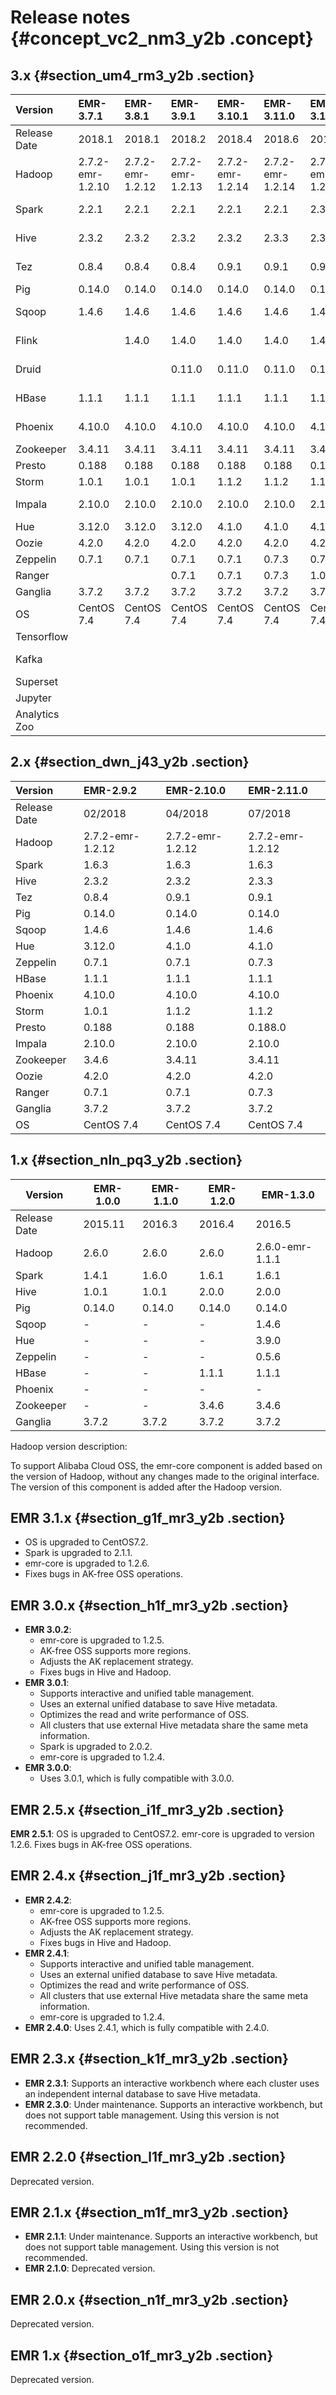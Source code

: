 # Release notes {#concept_vc2_nm3_y2b .concept}

## 3.x {#section_um4_rm3_y2b .section}

|Version|EMR-3.7.1|EMR-3.8.1|EMR-3.9.1|EMR-3.10.1|EMR-3.11.0|EMR-3.12.0|EMR-3.13.0|EMR-3.14.0|EMR-3.15.0|EMR-3.16.0|EMR-3.17.0|
|:------|:--------|:--------|:--------|:---------|:---------|:---------|----------|----------|----------|----------|----------|
|Release Date|2018.1|2018.1|2018.2|2018.4|2018.6|2018.7|2018.8|2018.10|2018.11|2018.12|2019.1|
|Hadoop|2.7.2-emr-1.2.10|2.7.2-emr-1.2.12|2.7.2-emr-1.2.13|2.7.2-emr-1.2.14|2.7.2-emr-1.2.14|2.7.2-emr-1.2.14|2.7.2|2.7.2|2.7.2|2.7.2-1.3.2|2.7.2|
|Spark|2.2.1|2.2.1|2.2.1|2.2.1|2.2.1|2.3.1|2.3.1|2.3.1|2.3.2|2.3.2-1.0.1|2.3.2|
|Hive|2.3.2|2.3.2|2.3.2|2.3.2|2.3.3|2.3.3|2.3.3|2.3.3|2.3.3|2.3.3-1.0.3|2.3.3|
|Tez|0.8.4|0.8.4|0.8.4|0.9.1|0.9.1|0.9.1|0.9.1|0.9.1|0.9.1|0.9.1-1.0.2|0.9.1|
|Pig|0.14.0|0.14.0|0.14.0|0.14.0|0.14.0|0.14.0|0.14.0|0.14.0|0.14.0|0.14.0|0.14.0|
|Sqoop|1.4.6|1.4.6|1.4.6|1.4.6|1.4.6|1.4.7|1.4.7|1.4.7|1.4.7|1.4.7-1.0.0|1.4.7|
|Flink| |1.4.0|1.4.0|1.4.0|1.4.0|1.4.0|1.4.0|1.4.0|1.4.0|1.6.2-1.0.0|1.6.2|
|Druid| | |0.11.0|0.11.0|0.11.0|0.12.0|0.12.2|0.12.3|0.12.3|0.12.3-1.0.1|0.12.3|
|HBase|1.1.1|1.1.1|1.1.1|1.1.1|1.1.1|1.1.1|1.1.1|1.1.1|1.1.1|1.1.1-1.0.2|1.1.1|
|Phoenix|4.10.0|4.10.0|4.10.0|4.10.0|4.10.0|4.10.0|4.10.0|4.10.0|4.10.0|4.10.0-1.0.0|4.10.0|
|Zookeeper|3.4.11|3.4.11|3.4.11|3.4.11|3.4.11|3.4.12|3.4.12|3.4.13|3.4.13|3.4.13|3.4.13|
|Presto|0.188|0.188|0.188|0.188|0.188|0.188|0.208|0.208|0.208|0.208|0.213|
|Storm|1.0.1|1.0.1|1.0.1|1.1.2|1.1.2|1.1.2|1.1.2|1.1.2|1.1.2|1.2.2|1.2.2|
|Impala|2.10.0|2.10.0|2.10.0|2.10.0|2.10.0|2.10.0|2.10.0|2.10.0|2.10.0|2.10.0-1.0.0|2.12.2|
|Hue|3.12.0|3.12.0|3.12.0|4.1.0|4.1.0|4.1.0|4.1.0|4.1.0|4.1.0|4.1.0|4.1.0|
|Oozie|4.2.0|4.2.0|4.2.0|4.2.0|4.2.0|4.2.0|4.2.0|4.2.0|4.2.0|4.2.0|4.2.0|
|Zeppelin|0.7.1|0.7.1|0.7.1|0.7.1|0.7.3|0.7.3|0.8.0|0.8.0|0.8.0|0.8.0|0.8.0|
|Ranger| | |0.7.1|0.7.1|0.7.3|1.0.0|1.0.0|1.0.0|1.0.0|1.0.0|1.0.0|
|Ganglia|3.7.2|3.7.2|3.7.2|3.7.2|3.7.2|3.7.2|3.7.2|3.7.2|3.7.2|3.7.2|3.7.2|
|OS|CentOS 7.4|CentOS 7.4|CentOS 7.4|CentOS 7.4|CentOS 7.4|CentOS 7.4|CentOS 7.4|CentOS 7.4|CentOS 7.4|CentOS 7.4|CentOS 7.4|
|Tensorflow| | | | | | |1.8.0|1.8.0|1.8.0|1.8.0|1.8.0|
|Kafka| | | | | | |2.11-1.0.1|2.11-1.0.1|2.11-1.0.1|2.11-1.1.0|1.1.1|
|Superset| | | | | | |0.25.6|0.25.6|0.27.0|0.28.1|0.28.1|
|Jupyter | | | | | | | | |4.4.0|4.4.0|4.4.0|
|Analytics Zoo| | | | | | | | |0.2.0|0.2.0|0.2.0|

## 2.x {#section_dwn_j43_y2b .section}

|Version|EMR-2.9.2|EMR-2.10.0|EMR-2.11.0|
|:------|:--------|:---------|:---------|
|Release Date|02/2018|04/2018|07/2018|
|Hadoop|2.7.2-emr-1.2.12|2.7.2-emr-1.2.12|2.7.2-emr-1.2.12|
|Spark|1.6.3|1.6.3|1.6.3|
|Hive|2.3.2|2.3.2|2.3.3|
|Tez|0.8.4|0.9.1|0.9.1|
|Pig|0.14.0|0.14.0|0.14.0|
|Sqoop|1.4.6|1.4.6|1.4.6|
|Hue|3.12.0|4.1.0|4.1.0|
|Zeppelin|0.7.1|0.7.1|0.7.3|
|HBase|1.1.1|1.1.1|1.1.1|
|Phoenix|4.10.0|4.10.0|4.10.0|
|Storm|1.0.1|1.1.2|1.1.2|
|Presto|0.188|0.188|0.188.0|
|Impala|2.10.0|2.10.0|2.10.0|
|Zookeeper|3.4.6|3.4.11|3.4.11|
|Oozie|4.2.0|4.2.0|4.2.0|
|Ranger|0.7.1|0.7.1|0.7.3|
|Ganglia|3.7.2|3.7.2|3.7.2|
|OS|CentOS 7.4|CentOS 7.4|CentOS 7.4|

## 1.x {#section_nln_pq3_y2b .section}

|Version|EMR-1.0.0|EMR-1.1.0|EMR-1.2.0|EMR-1.3.0|
|-------|---------|---------|---------|---------|
|Release Date|2015.11|2016.3|2016.4|2016.5|
|Hadoop|2.6.0|2.6.0|2.6.0|2.6.0-emr-1.1.1|
|Spark|1.4.1|1.6.0|1.6.1|1.6.1|
|Hive|1.0.1|1.0.1|2.0.0|2.0.0|
|Pig|0.14.0|0.14.0|0.14.0|0.14.0|
|Sqoop|-|-|-|1.4.6|
|Hue|-|-|-|3.9.0|
|Zeppelin|-|-|-|0.5.6|
|HBase|-|-|1.1.1|1.1.1|
|Phoenix|-|-|-|-|
|Zookeeper|-|-|3.4.6|3.4.6|
|Ganglia|3.7.2|3.7.2|3.7.2|3.7.2|

Hadoop version description:

To support Alibaba Cloud OSS, the emr-core component is added based on the version of Hadoop, without any changes made to the original interface. The version of this component is added after the Hadoop version.

## EMR 3.1.x {#section_g1f_mr3_y2b .section}

-   OS is upgraded to CentOS7.2.
-   Spark is upgraded to 2.1.1.
-   emr-core is upgraded to 1.2.6.
-   Fixes bugs in AK-free OSS operations.

## EMR 3.0.x {#section_h1f_mr3_y2b .section}

-   **EMR 3.0.2**:
    -   emr-core is upgraded to 1.2.5.
    -   AK-free OSS supports more regions.
    -   Adjusts the AK replacement strategy.
    -   Fixes bugs in Hive and Hadoop.
-   **EMR 3.0.1**:
    -   Supports interactive and unified table management.
    -   Uses an external unified database to save Hive metadata.
    -   Optimizes the read and write performance of OSS.
    -   All clusters that use external Hive metadata share the same meta information.
    -   Spark is upgraded to 2.0.2.
    -   emr-core is upgraded to 1.2.4.
-   **EMR 3.0.0**:
    -   Uses 3.0.1, which is fully compatible with 3.0.0.

## EMR 2.5.x {#section_i1f_mr3_y2b .section}

**EMR 2.5.1**: OS is upgraded to CentOS7.2. emr-core is upgraded to version 1.2.6. Fixes bugs in AK-free OSS operations.

## EMR 2.4.x {#section_j1f_mr3_y2b .section}

-   **EMR 2.4.2**:
    -   emr-core is upgraded to 1.2.5.
    -   AK-free OSS supports more regions.
    -   Adjusts the AK replacement strategy.
    -   Fixes bugs in Hive and Hadoop.
-   **EMR 2.4.1**:
    -   Supports interactive and unified table management.
    -   Uses an external unified database to save Hive metadata.
    -   Optimizes the read and write performance of OSS.
    -   All clusters that use external Hive metadata share the same meta information.
    -   emr-core is upgraded to 1.2.4.
-   **EMR 2.4.0**: Uses 2.4.1, which is fully compatible with 2.4.0.

## EMR 2.3.x {#section_k1f_mr3_y2b .section}

-   **EMR 2.3.1**: Supports an interactive workbench where each cluster uses an independent internal database to save Hive metadata.
-   **EMR 2.3.0**: Under maintenance. Supports an interactive workbench, but does not support table management. Using this version is not recommended.

## EMR 2.2.0 {#section_l1f_mr3_y2b .section}

Deprecated version.

## EMR 2.1.x {#section_m1f_mr3_y2b .section}

-   **EMR 2.1.1**: Under maintenance. Supports an interactive workbench, but does not support table management. Using this version is not recommended.
-   **EMR 2.1.0**: Deprecated version.

## EMR 2.0.x {#section_n1f_mr3_y2b .section}

Deprecated version.

## EMR 1.x {#section_o1f_mr3_y2b .section}

Deprecated version.

